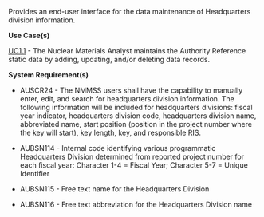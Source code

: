 Provides an end-user interface for the data maintenance of Headquarters division information.

**Use Case(s)**

<a href="https://dev.azure.com/Link-Technologies/NMMSS%20Requirements/_workitems/edit/10/" target="_blank">UC1.1</a> - The Nuclear Materials Analyst maintains the Authority Reference static data by adding, updating, and/or deleting data records.

**System Requirement(s)**

- AUSCR24 - The NMMSS users shall have the capability to manually enter, edit, and search for headquarters division information. The following information will be included for headquarters divisions: fiscal year indicator, headquarters division code, headquarters division name, abbreviated name, start position (position in the project number where the key will start), key length, key, and responsible RIS.

- AUBSN114 - Internal code identifying various programmatic Headquarters Division determined from reported project number for each fiscal year: Character 1-4 = Fiscal Year; Character 5-7 = Unique Identifier

- AUBSN115 - Free text name for the Headquarters Division

- AUBSN116 - Free text abbreviation for the Headquarters Division name